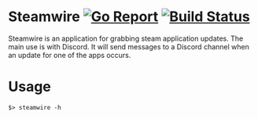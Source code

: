 # Steamwire [![Go Report](https://goreportcard.com/badge/github.com/ehazlett/steamwire)](https://goreportcard.com/report/github.com/ehazlett/steamwire) [![Build Status](https://travis-ci.org/ehazlett/steamwire.svg?branch=master)](https://travis-ci.org/ehazlett/steamwire)
Steamwire is an application for grabbing steam application updates.  The main
use is with Discord.  It will send messages to a Discord channel when an
update for one of the apps occurs.

# Usage

```
$> steamwire -h
```
